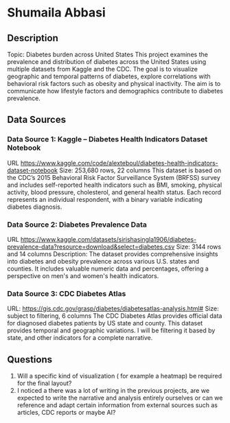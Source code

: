 # Shumaila Abbasi
## Description
Topic: Diabetes burden across United States
This project examines the prevalence and distribution of diabetes across the United States using multiple datasets from Kaggle and the CDC. The goal is to visualize geographic and temporal patterns of diabetes, explore correlations with behavioral risk factors such as obesity and physical inactivity. The aim is to communicate how lifestyle factors and demographics contribute to diabetes prevalence. 
## Data Sources
### Data Source 1:  Kaggle – Diabetes Health Indicators Dataset Notebook 
URL https://www.kaggle.com/code/alexteboul/diabetes-health-indicators-dataset-notebook 
Size: 253,680 rows, 22 columns
This dataset is based on the CDC’s 2015 Behavioral Risk Factor Surveillance System (BRFSS) survey and includes self-reported health indicators such as BMI, smoking, physical activity, blood pressure, cholesterol, and general health status. Each record represents an individual respondent, with a binary variable indicating diabetes diagnosis.
### Data Source 2:  Diabetes Prevalence Data
URL https://www.kaggle.com/datasets/sirishasingla1906/diabetes-prevalence-data?resource=download&select=diabetes.csv 
Size: 3144 rows and 14 columns 
Description: 
The dataset provides comprehensive insights into diabetes and obesity prevalence across various U.S. states and counties. It includes valuable numeric data and percentages, offering a perspective on men's and women's health indicators. 
### Data Source 3:  CDC Diabetes Atlas
URL: https://gis.cdc.gov/grasp/diabetes/diabetesatlas-analysis.html# 
Size: subject to filtering, 6 columns
The CDC Diabetes Atlas provides official data for diagnosed diabetes patients by US state and county. This dataset provides temporal and geographic variations. I will be filtering it based by state, and other indicators for a complete narrative. 
## Questions
1. Will a specific kind of visualization ( for example a heatmap)  be required for the final layout? 
2. I noticed a there was a lot of writing in the previous projects, are we expected to write the narrative and analysis entirely ourselves or can we reference and adapt certain information from external sources such as articles, CDC reports or maybe AI? 

